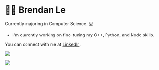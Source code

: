 # 👨‍💻 Brendan Le
Currently majoring in Computer Science. 💻

- I'm currently working on fine-tuning my C++, Python, and Node skills.

You can connect with me at [LinkedIn](https://www.linkedin.com/in/3brendan/).

<p>
    <img align="center" src="https://github-readme-stats.vercel.app/api?username=3brendan&show_icons=true&count_private=true&theme=moltack&hide=stars,prs&show_icons=true"/>
</p>

<p>
    <img align="center" src="https://streak-stats.demolab.com?user=3brendan&theme=darcula&hide_border=true"/>
</p>

